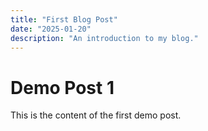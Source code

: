 ```yaml
---
title: "First Blog Post"
date: "2025-01-20"
description: "An introduction to my blog."
---
```



# Demo Post 1

This is the content of the first demo post.

